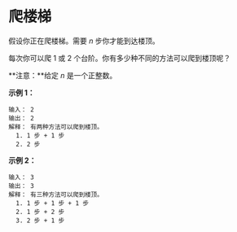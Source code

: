 # 爬楼梯

假设你正在爬楼梯。需要 *n* 步你才能到达楼顶。

每次你可以爬 1 或 2 个台阶。你有多少种不同的方法可以爬到楼顶呢？

**注意：**给定 *n* 是一个正整数。

**示例 1：**

    输入： 2
    输出： 2
    解释： 有两种方法可以爬到楼顶。
      1. 1 步 + 1 步
      2. 2 步

**示例 2：**

    输入： 3
    输出： 3
    解释： 有三种方法可以爬到楼顶。
      1. 1 步 + 1 步 + 1 步
      2. 1 步 + 2 步
      3. 2 步 + 1 步